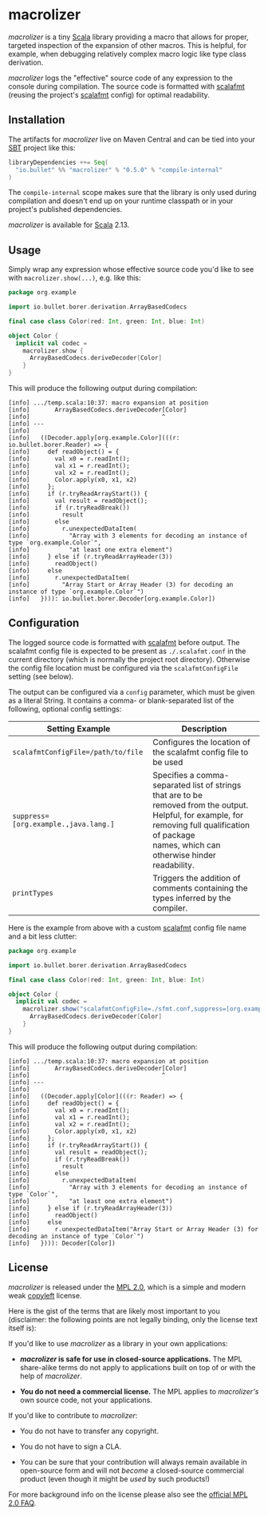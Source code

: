 macrolizer
==========

_macrolizer_ is a tiny [Scala] library providing a macro that allows for proper, targeted inspection of the expansion of
other macros.
This is helpful, for example, when debugging relatively complex macro logic like type class derivation.

_macrolizer_ logs the "effective" source code of any expression to the console during compilation.
The source code is formatted with [scalafmt] (reusing the project's [scalafmt] config) for optimal readability.


Installation
------------

The artifacts for _macrolizer_ live on Maven Central and can be tied into your [SBT] project like this:

```scala
libraryDependencies ++= Seq(
  "io.bullet" %% "macrolizer" % "0.5.0" % "compile-internal"
)
```

The `compile-internal` scope makes sure that the library is only used during compilation and doesn't end up on your
runtime classpath or in your project's published dependencies.

_macrolizer_ is available for [Scala] 2.13.


Usage
-----

Simply wrap any expression whose effective source code you'd like to see with `macrolizer.show(...)`, e.g. like this:

```scala
package org.example

import io.bullet.borer.derivation.ArrayBasedCodecs

final case class Color(red: Int, green: Int, blue: Int)

object Color {
  implicit val codec =
    macrolizer.show {
      ArrayBasedCodecs.deriveDecoder[Color]
    }
}
```

This will produce the following output during compilation:

```
[info] .../temp.scala:10:37: macro expansion at position
[info]       ArrayBasedCodecs.deriveDecoder[Color]
[info]                                     ^
[info] ---
[info]
[info]   ((Decoder.apply[org.example.Color](((r: io.bullet.borer.Reader) => {
[info]     def readObject() = {
[info]       val x0 = r.readInt();
[info]       val x1 = r.readInt();
[info]       val x2 = r.readInt();
[info]       Color.apply(x0, x1, x2)
[info]     };
[info]     if (r.tryReadArrayStart()) {
[info]       val result = readObject();
[info]       if (r.tryReadBreak())
[info]         result
[info]       else
[info]         r.unexpectedDataItem(
[info]           "Array with 3 elements for decoding an instance of type `org.example.Color`",
[info]           "at least one extra element")
[info]     } else if (r.tryReadArrayHeader(3))
[info]       readObject()
[info]     else
[info]       r.unexpectedDataItem(
[info]         "Array Start or Array Header (3) for decoding an instance of type `org.example.Color`")
[info]   }))): io.bullet.borer.Decoder[org.example.Color])
```


Configuration
-------------

The logged source code is formatted with [scalafmt] before output.
The scalafmt config file is expected to be present as `./.scalafmt.conf` in the current directory (which is normally
the project root directory).
Otherwise the config file location must be configured via the `scalafmtConfigFile` setting (see below).

The output can be configured via a `config` parameter, which must be given as a literal String.
It contains a comma- or blank-separated list of the following, optional config settings:

| Setting Example | Description |
| --------------- | ----------- |
| `scalafmtConfigFile=/path/to/file` | Configures the location of the scalafmt config file to be used | 
| `suppress=[org.example.,java.lang.]` | Specifies a comma-separated list of strings that are to be<br>removed from the output.<br>Helpful, for example, for removing full qualification of package<br>names, which can otherwise hinder readability. |
| `printTypes` | Triggers the addition of comments containing the types inferred by the compiler. |

Here is the example from above with a custom [scalafmt] config file name and a bit less clutter:

```scala
package org.example

import io.bullet.borer.derivation.ArrayBasedCodecs

final case class Color(red: Int, green: Int, blue: Int)

object Color {
  implicit val codec =
    macrolizer.show("scalafmtConfigFile=./sfmt.conf,suppress=[org.example.,io.bullet.borer.]") {
      ArrayBasedCodecs.deriveDecoder[Color]
    }
}
```

This will produce the following output during compilation:

```
[info] .../temp.scala:10:37: macro expansion at position
[info]       ArrayBasedCodecs.deriveDecoder[Color]
[info]                                     ^
[info] ---
[info]
[info]   ((Decoder.apply[Color](((r: Reader) => {
[info]     def readObject() = {
[info]       val x0 = r.readInt();
[info]       val x1 = r.readInt();
[info]       val x2 = r.readInt();
[info]       Color.apply(x0, x1, x2)
[info]     };
[info]     if (r.tryReadArrayStart()) {
[info]       val result = readObject();
[info]       if (r.tryReadBreak())
[info]         result
[info]       else
[info]         r.unexpectedDataItem(
[info]           "Array with 3 elements for decoding an instance of type `Color`",
[info]           "at least one extra element")
[info]     } else if (r.tryReadArrayHeader(3))
[info]       readObject()
[info]     else
[info]       r.unexpectedDataItem("Array Start or Array Header (3) for decoding an instance of type `Color`")
[info]   }))): Decoder[Color])
```

License
-------

_macrolizer_ is released under the [MPL 2.0][1], which is a simple and modern weak [copyleft][2] license.

Here is the gist of the terms that are likely most important to you (disclaimer: the following points are not legally
binding, only the license text itself is):

If you'd like to use _macrolizer_ as a library in your own applications:

- **_macrolizer_ is safe for use in closed-source applications.**
  The MPL share-alike terms do not apply to applications built on top of or with the help of _macrolizer_.
   
- **You do not need a commercial license.**
  The MPL applies to _macrolizer's_ own source code, not your applications.

If you'd like to contribute to _macrolizer_:

- You do not have to transfer any copyright.

- You do not have to sign a CLA.

- You can be sure that your contribution will always remain available in open-source form and
  will not *become* a closed-source commercial product (even though it might be *used* by such products!)

For more background info on the license please also see the [official MPL 2.0 FAQ][3].

  [Scala]: https://www.scala-lang.org/
  [SBT]: https://www.scala-sbt.org/
  [scalafmt]: https://scalameta.org/scalafmt/
  [1]: https://www.mozilla.org/en-US/MPL/2.0/
  [2]: http://en.wikipedia.org/wiki/Copyleft
  [3]: https://www.mozilla.org/en-US/MPL/2.0/FAQ/